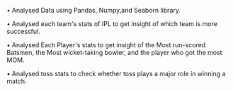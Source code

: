 • Analysed Data using Pandas, Numpy,and Seaborn library.

• Analysed each team's stats of IPL to get insight of which team is more successful.

• Analysed Each Player's stats to get insight of the Most run-scored Batsmen, the Most wicket-taking bowler, and the player who got the most MOM.

• Analysed toss stats to check whether toss plays a major role in winning a match.
